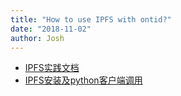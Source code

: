 ```yaml
---
title: "How to use IPFS with ontid?"
date: "2018-11-02"
author: Josh
---
```





* [IPFS实践文档](https://github.com/ChainBook/IPFS-For-Chinese)
* [IPFS安装及python客户端调用](https://github.com/lucas7788/workingdata/tree/master/ipfs)


